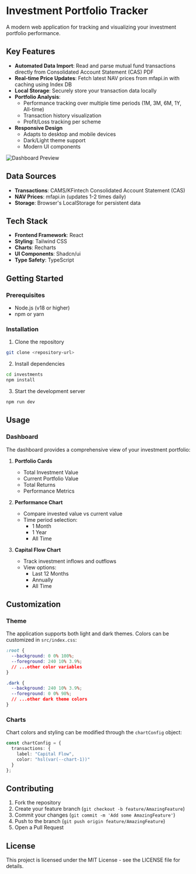 # Investment Portfolio Tracker

A modern web application for tracking and visualizing your investment portfolio performance.

## Key Features
- **Automated Data Import**: Read and parse mutual fund transactions directly from Consolidated Account Statement (CAS) PDF
- **Real-time Price Updates**: Fetch latest NAV prices from mfapi.in with caching using Index DB
- **Local Storage**: Securely store your transaction data locally
- **Portfolio Analysis**:
  - Performance tracking over multiple time periods (1M, 3M, 6M, 1Y, All-time)
  - Transaction history visualization
  - Profit/Loss tracking per scheme
- **Responsive Design**
  - Adapts to desktop and mobile devices
  - Dark/Light theme support
  - Modern UI components

![Dashboard Preview](https://github.com/maharshi-me/investments/assets/73870493/e43fee4f-d9dc-45f8-abfe-34a54d21a01b)

## Data Sources
- **Transactions**: CAMS/KFintech Consolidated Account Statement (CAS)
- **NAV Prices**: mfapi.in (updates 1-2 times daily)
- **Storage**: Browser's LocalStorage for persistent data


## Tech Stack

- **Frontend Framework**: React
- **Styling**: Tailwind CSS
- **Charts**: Recharts
- **UI Components**: Shadcn/ui
- **Type Safety**: TypeScript


## Getting Started

### Prerequisites

- Node.js (v18 or higher)
- npm or yarn

### Installation

1. Clone the repository
```bash
git clone <repository-url>
```

2. Install dependencies
```bash
cd investments
npm install
```

3. Start the development server
```bash
npm run dev
```

## Usage

### Dashboard

The dashboard provides a comprehensive view of your investment portfolio:

1. **Portfolio Cards**
   - Total Investment Value
   - Current Portfolio Value
   - Total Returns
   - Performance Metrics

2. **Performance Chart**
   - Compare invested value vs current value
   - Time period selection:
     - 1 Month
     - 1 Year
     - All Time

3. **Capital Flow Chart**
   - Track investment inflows and outflows
   - View options:
     - Last 12 Months
     - Annually
     - All Time


## Customization

### Theme

The application supports both light and dark themes. Colors can be customized in `src/index.css`:

```css
:root {
  --background: 0 0% 100%;
  --foreground: 240 10% 3.9%;
  // ...other color variables
}

.dark {
  --background: 240 10% 3.9%;
  --foreground: 0 0% 98%;
  // ...other dark theme colors
}
```

### Charts

Chart colors and styling can be modified through the `chartConfig` object:

```typescript
const chartConfig = {
  transactions: {
    label: "Capital Flow",
    color: "hsl(var(--chart-1))"
  }
};
```

## Contributing

1. Fork the repository
2. Create your feature branch (`git checkout -b feature/AmazingFeature`)
3. Commit your changes (`git commit -m 'Add some AmazingFeature'`)
4. Push to the branch (`git push origin feature/AmazingFeature`)
5. Open a Pull Request

## License

This project is licensed under the MIT License - see the LICENSE file for details.